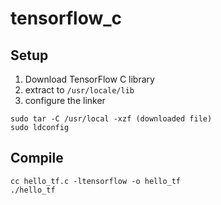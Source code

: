 # tensorflow_c

## Setup
1. Download TensorFlow C library
2. extract to `/usr/locale/lib`
3. configure the linker

```
sudo tar -C /usr/local -xzf (downloaded file)
sudo ldconfig
```

## Compile

```
cc hello_tf.c -ltensorflow -o hello_tf
./hello_tf
```